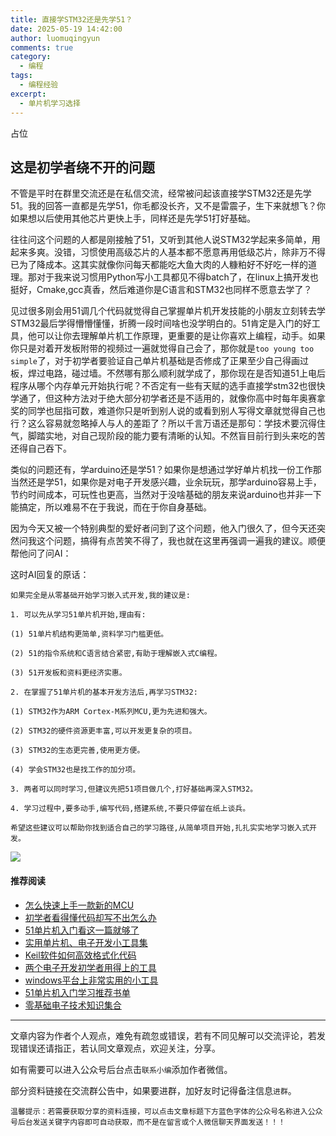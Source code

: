 ```yaml
---
title: 直接学STM32还是先学51？
date: 2025-05-19 14:42:00
author: luomuqingyun
comments: true
category:
  - 编程
tags:
  - 编程经验
excerpt:
  - 单片机学习选择
---
```

占位
## 这是初学者绕不开的问题
不管是平时在群里交流还是在私信交流，经常被问起该直接学STM32还是先学51。我的回答一直都是先学51，你毛都没长齐，又不是雷震子，生下来就想飞？你如果想以后使用其他芯片更快上手，同样还是先学51打好基础。

往往问这个问题的人都是刚接触了51，又听到其他人说STM32学起来多简单，用起来多爽。没错，习惯使用高级芯片的人基本都不愿意再用低级芯片，除非万不得已为了降成本。这其实就像你问每天都能吃大鱼大肉的人糠粕好不好吃一样的道理。那对于我来说习惯用Python写小工具都见不得batch了，在linux上搞开发也挺好，Cmake,gcc真香，然后难道你是C语言和STM32也同样不愿意去学了？

见过很多刚会用51调几个代码就觉得自己掌握单片机开发技能的小朋友立刻转去学STM32最后学得懵懵懂懂，折腾一段时间啥也没学明白的。51肯定是入门的好工具，他可以让你去理解单片机工作原理，更重要的是让你喜欢上编程，动手。如果你只是对着开发板附带的视频过一遍就觉得自己会了，那你就是`too young too simple`了，对于初学者要验证自己单片机基础是否修成了正果至少自己得画过板，焊过电路，碰过墙。不然哪有那么顺利就学成了，那你现在是否知道51上电后程序从哪个内存单元开始执行呢？不否定有一些有天赋的选手直接学stm32也很快学通了，但这种方法对于绝大部分初学者还是不适用的，就像你高中时每年奥赛拿奖的同学也屈指可数，难道你只是听到别人说的或看到别人写得文章就觉得自己也行？这么容易就忽略掉人与人的差距了？所以千言万语还是那句：学技术要沉得住气，脚踏实地，对自己现阶段的能力要有清晰的认知。不然盲目前行到头来吃的苦还得自己吞下。

类似的问题还有，学arduino还是学51？如果你是想通过学好单片机找一份工作那当然还是学51，如果你是对电子开发感兴趣，业余玩玩，那学arduino容易上手，节约时间成本，可玩性也更高，当然对于没啥基础的朋友来说arduino也并非一下能搞定，所以难易不在于我说，而在于你自身基础。

因为今天又被一个特别典型的爱好者问到了这个问题，他入门很久了，但今天还突然问我这个问题，搞得有点苦笑不得了，我也就在这里再强调一遍我的建议。顺便帮他问了问AI：

这时AI回复的原话：
```
如果完全是从零基础开始学习嵌入式开发,我的建议是:

1. 可以先从学习51单片机开始,理由有:

(1) 51单片机结构更简单,资料学习门槛更低。

(2) 51的指令系统和C语言结合紧密,有助于理解嵌入式C编程。

(3) 51开发板和资料更经济实惠。

2. 在掌握了51单片机的基本开发方法后,再学习STM32:

(1) STM32作为ARM Cortex-M系列MCU,更为先进和强大。

(2) STM32的硬件资源更丰富,可以开发更复杂的项目。

(3) STM32的生态更完善,使用更方便。

(4) 学会STM32也是找工作的加分项。

3. 两者可以同时学习,但建议先把51项目做几个,打好基础再深入STM32。

4. 学习过程中,要多动手,编写代码,搭建系统,不要只停留在纸上谈兵。

希望这些建议可以帮助你找到适合自己的学习路径,从简单项目开始,扎扎实实地学习嵌入式开发。
```
![](https://files.mdnice.com/user/38598/83c42576-cd9e-435e-9ce3-2187e42f6019.jpg)

#### 推荐阅读
- [怎么快速上手一款新的MCU](https://mp.weixin.qq.com/s?__biz=MzI1OTQ4MTg4Ng==&mid=2247485581&idx=1&sn=b36e6536717774f7931c7aa93d5b237a&chksm=ea7900fcdd0e89ea0db13737720edc996fcb3fdbab3e43b4a92316240ac66d4b5a8bf9a07e78&token=466212876&lang=zh_CN#rd)
- [初学者看得懂代码却写不出怎么办](https://mp.weixin.qq.com/s?__biz=MzI1OTQ4MTg4Ng==&mid=2247485862&idx=1&sn=830ede5ac467c8d396adfbea141f0526&chksm=ea7901d7dd0e88c1e8e5396305ab83c6fbd884cf356ad64c54463230364e865a1659f193dd1f&token=63320980&lang=zh_CN#rd)
- [51单片机入门看这一篇就够了](https://mp.weixin.qq.com/s?__biz=MzI1OTQ4MTg4Ng==&mid=2247485523&idx=1&sn=b7fcd1b86e2467d6f03b1a520c39bb06&chksm=ea790022dd0e893452c4994fa16d63111b16d9878c303712f695b58b7af360b7b18c1ed4b201&token=1711068967&lang=zh_CN#rd)
- [实用单片机、电子开发小工具集](https://mp.weixin.qq.com/s?__biz=MzI1OTQ4MTg4Ng==&mid=2247485606&idx=1&sn=2b433faa2e436fc762dc538c9cf3fe14&chksm=ea7900d7dd0e89c169f8948ff3d423016c8f51f1c914eb7b0d20cba8145b9ffa54815915d67b&token=1580674001&lang=zh_CN#rd)
- [Keil软件如何高效格式化代码](https://mp.weixin.qq.com/s?__biz=MzI1OTQ4MTg4Ng==&mid=2247485572&idx=1&sn=17cefa35d9d660083d419a7e9b6db6f7&chksm=ea7900f5dd0e89e35b65ba26354cc69ad24f686d8e18abd34e0932567a9345e8c9ed653eee6b&token=1711068967&lang=zh_CN#rd)
- [两个电子开发初学者用得上的工具](https://mp.weixin.qq.com/s?__biz=MzI1OTQ4MTg4Ng==&mid=2247485987&idx=1&sn=106e52add61999ae4bddd8b28c7ed2b1&chksm=ea790252dd0e8b44e36e26f20153b1bd73a0fff98ef3c50330358435a9dfac2d97e04a30d59e&token=63320980&lang=zh_CN#rd)
- [windows平台上非常实用的小工具](https://mp.weixin.qq.com/s?__biz=MzI1OTQ4MTg4Ng==&mid=2247485420&idx=2&sn=728ca4abbadf7caf51c392e7d7045cbe&chksm=ea790f9ddd0e868b9fa162c80db1876199845f387bbe851c8d38a4e8412329ae635916c13cfb&token=1711068967&lang=zh_CN#rd)
- [51单片机入门学习推荐书单](https://mp.weixin.qq.com/s?__biz=MzI1OTQ4MTg4Ng==&mid=2247485689&idx=3&sn=d4c0d26781f307ffd26defdc4022c928&chksm=ea790088dd0e899e2872692b9568309e779acfc515e82c28a853d4228de2e2b8f7ee7149913f&token=63320980&lang=zh_CN#rd)
- [零基础电子技术知识集合](https://mp.weixin.qq.com/s?__biz=MzI1OTQ4MTg4Ng==&mid=2247485689&idx=4&sn=211c2d0871a19c5e92cdf0c34f01d96b&chksm=ea790088dd0e899e3042a649a346bc98e94189d1fd18da2b954a7ddb781582dc2d0a82e07f4d&token=970763775&lang=zh_CN#rd)
----

文章内容为作者个人观点，难免有疏忽或错误，若有不同见解可以交流评论，若发现错误还请指正，若认同文章观点，欢迎关注，分享。

如有需要可以进入公众号后台点击`联系小编`添加作者微信。

部分资料链接在交流群公告中，如果要进群，加好友时记得备注信息`进群`。

`温馨提示：若需要获取分享的资料连接，可以点击文章标题下方蓝色字体的公众号名称进入公众号后台发送关键字内容即可自动获取，而不是在留言或个人微信聊天界面发送！！！`